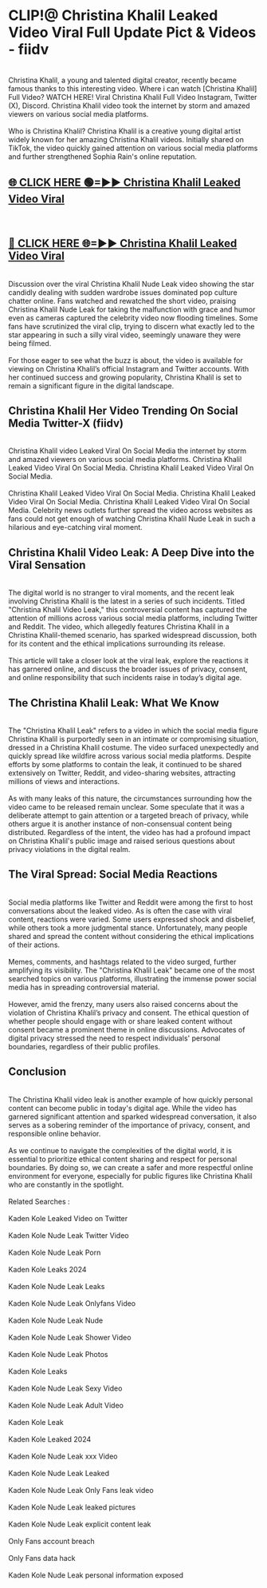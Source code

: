 # CLIP!@ Christina Khalil Leaked Video Viral Full Update Pict & Videos - fiidv
<br>
Christina Khalil, a young and talented digital creator, recently became famous thanks to this interesting video. Where i can watch [Christina Khalil] Full Video? WATCH HERE! Viral Christina Khalil Full Video Instagram, Twitter (X), Discord. Christina Khalil video took the internet by storm and amazed viewers on various social media platforms.
<br><br>
Who is Christina Khalil? Christina Khalil is a creative young digital artist widely known for her amazing Christina Khalil videos. Initially shared on TikTok, the video quickly gained attention on various social media platforms and further strengthened Sophia Rain's online reputation.
<br>
<h2><a href="https://bestclip.site?title=Christina_Khalil">🌐 CLICK HERE 🟢=►► Christina Khalil Leaked Video Viral</a></h2>
<br>
<h2><a href="https://bestclip.site?title=Christina_Khalil">🔴 CLICK HERE 🌐=►► Christina Khalil Leaked Video Viral</a></h2>
<br>
Discussion over the viral Christina Khalil Nude Leak video showing the star candidly dealing with sudden wardrobe issues dominated pop culture chatter online. Fans watched and rewatched the short video, praising Christina Khalil Nude Leak for taking the malfunction with grace and humor even as cameras captured the celebrity video now flooding timelines. Some fans have scrutinized the viral clip, trying to discern what exactly led to the star appearing in such a silly viral video, seemingly unaware they were being filmed.
<br><br>
For those eager to see what the buzz is about, the video is available for viewing on Christina Khalil’s official Instagram and Twitter accounts. With her continued success and growing popularity, Christina Khalil is set to remain a significant figure in the digital landscape.
<br>
<h2>Christina Khalil Her Video Trending On Social Media Twitter-X (fiidv)</h2>
<br>
Christina Khalil video Leaked Viral On Social Media the internet by storm and amazed viewers on various social media platforms. Christina Khalil Leaked Video Viral On Social Media. Christina Khalil Leaked Video Viral On Social Media.
<br><br>
Christina Khalil Leaked Video Viral On Social Media. Christina Khalil Leaked Video Viral On Social Media. Christina Khalil Leaked Video Viral On Social Media. Celebrity news outlets further spread the video across websites as fans could not get enough of watching Christina Khalil Nude Leak in such a hilarious and eye-catching viral moment.
<br>
<h2>Christina Khalil Video Leak: A Deep Dive into the Viral Sensation</h2>
<br>
The digital world is no stranger to viral moments, and the recent leak involving Christina Khalil is the latest in a series of such incidents. Titled "Christina Khalil Video Leak," this controversial content has captured the attention of millions across various social media platforms, including Twitter and Reddit. The video, which allegedly features Christina Khalil in a Christina Khalil-themed scenario, has sparked widespread discussion, both for its content and the ethical implications surrounding its release.
<br><br>
This article will take a closer look at the viral leak, explore the reactions it has garnered online, and discuss the broader issues of privacy, consent, and online responsibility that such incidents raise in today’s digital age.
<br>
<h2>The Christina Khalil Leak: What We Know</h2>
<br>
The "Christina Khalil Leak" refers to a video in which the social media figure Christina Khalil is purportedly seen in an intimate or compromising situation, dressed in a Christina Khalil costume. The video surfaced unexpectedly and quickly spread like wildfire across various social media platforms. Despite efforts by some platforms to contain the leak, it continued to be shared extensively on Twitter, Reddit, and video-sharing websites, attracting millions of views and interactions.
<br><br>
As with many leaks of this nature, the circumstances surrounding how the video came to be released remain unclear. Some speculate that it was a deliberate attempt to gain attention or a targeted breach of privacy, while others argue it is another instance of non-consensual content being distributed. Regardless of the intent, the video has had a profound impact on Christina Khalil's public image and raised serious questions about privacy violations in the digital realm.
<br>
<h2>The Viral Spread: Social Media Reactions</h2>
<br>
Social media platforms like Twitter and Reddit were among the first to host conversations about the leaked video. As is often the case with viral content, reactions were varied. Some users expressed shock and disbelief, while others took a more judgmental stance. Unfortunately, many people shared and spread the content without considering the ethical implications of their actions.
<br><br>
Memes, comments, and hashtags related to the video surged, further amplifying its visibility. The "Christina Khalil Leak" became one of the most searched topics on various platforms, illustrating the immense power social media has in spreading controversial material.
<br><br>
However, amid the frenzy, many users also raised concerns about the violation of Christina Khalil’s privacy and consent. The ethical question of whether people should engage with or share leaked content without consent became a prominent theme in online discussions. Advocates of digital privacy stressed the need to respect individuals' personal boundaries, regardless of their public profiles.
<br>
<h2>Conclusion</h2>
<br>
The Christina Khalil video leak is another example of how quickly personal content can become public in today's digital age. While the video has garnered significant attention and sparked widespread conversation, it also serves as a sobering reminder of the importance of privacy, consent, and responsible online behavior.
<br><br>
As we continue to navigate the complexities of the digital world, it is essential to prioritize ethical content sharing and respect for personal boundaries. By doing so, we can create a safer and more respectful online environment for everyone, especially for public figures like Christina Khalil who are constantly in the spotlight.
<br><br>
Related Searches :
<br><br>
Kaden Kole Leaked Video on Twitter
<br><br>
Kaden Kole Nude Leak Twitter Video
<br><br>
Kaden Kole Nude Leak Porn
<br><br>
Kaden Kole Leaks 2024
<br><br>
Kaden Kole Nude Leak Leaks
<br><br>
Kaden Kole Nude Leak Onlyfans Video
<br><br>
Kaden Kole Nude Leak Nude
<br><br>
Kaden Kole Nude Leak Shower Video
<br><br>
Kaden Kole Nude Leak Photos
<br><br>
Kaden Kole Leaks
<br><br>
Kaden Kole Nude Leak Sexy Video
<br><br>
Kaden Kole Nude Leak Adult Video
<br><br>
Kaden Kole Leak
<br><br>
Kaden Kole Leaked 2024
<br><br>
Kaden Kole Nude Leak xxx Video
<br><br>
Kaden Kole Nude Leak Leaked
<br><br>
Kaden Kole Nude Leak Only Fans leak video
<br><br>
Kaden Kole Nude Leak leaked pictures
<br><br>
Kaden Kole Nude Leak explicit content leak
<br><br>
Only Fans account breach
<br><br>
Only Fans data hack
<br><br>
Kaden Kole Nude Leak personal information exposed